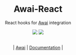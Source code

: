 <div align="center">
  <h1>Awai-React</h1>
  
  <p>React hooks for <a href="https://awai.vercel.app">Awai</a> integration</p>

  <div>
    <img src="https://img.shields.io/badge/stability-experimental-blue.svg" />
    <img src="https://img.shields.io/badge/License-MIT-blue.svg" />
  </div>

  <br />
  
  <p>
    | <a href="https://github.com/yuriyyakym/awai">Awai</a> | <a href="https://awai.vercel.app/">Documentation</a> |
  </p>
</div>
